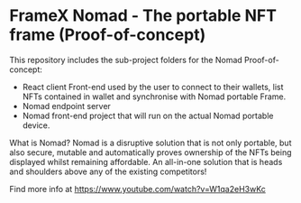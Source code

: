 # FrameX Nomad - The portable NFT frame (Proof-of-concept)

This repository includes the sub-project folders for the Nomad Proof-of-concept:

- React client Front-end used by the user to connect to their wallets, list NFTs contained in wallet and synchronise with Nomad portable Frame.
- Nomad endpoint server
- Nomad front-end project that will run on the actual Nomad portable device.

What is Nomad?
Nomad is a disruptive solution that is not only portable, but also secure, mutable and automatically proves ownership of the NFTs being displayed whilst remaining affordable. An all-in-one solution that is heads and shoulders above any of the existing competitors!

Find more info at https://www.youtube.com/watch?v=W1qa2eH3wKc
